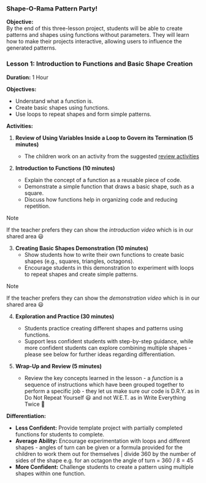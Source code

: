 ### **Shape-O-Rama Pattern Party!**

**Objective:**  
By the end of this three-lesson project, students will be able to create patterns and shapes using functions without parameters. They will learn how to make their projects interactive, allowing users to influence the generated patterns.

### **Lesson 1: Introduction to Functions and Basic Shape Creation**

**Duration:** 1 Hour

**Objectives:**  
- Understand what a function is.
- Create basic shapes using functions.
- Use loops to repeat shapes and form simple patterns.

**Activities:**

1. **Review of Using Variables Inside a Loop to Govern its Termination (5 minutes)**
   - The children work on an activity from the suggested [review activities]()

2. **Introduction to Functions (10 minutes)**
   - Explain the concept of a function as a reusable piece of code.
   - Demonstrate a simple function that draws a basic shape, such as a square.
   - Discuss how functions help in organizing code and reducing repetition.
>[!NOTE]
>If the teacher prefers they can show the *introduction video* which is in our shared area 😃

3. **Creating Basic Shapes Demonstration (10 minutes)**
   - Show students how to write their own functions to create basic shapes (e.g., squares, triangles, octagons).
   - Encourage students in this demonstration to experiment with loops to repeat shapes and create simple patterns.
>[!NOTE]
>If the teacher prefers they can show the *demonstration video* which is in our shared area 😃

4. **Exploration and Practice (30 minutes)**
   - Students practice creating different shapes and patterns using functions.
   - Support less confident students with step-by-step guidance, while more confident students can explore combining multiple shapes - please see below for further ideas regarding differentiation.

5. **Wrap-Up and Review (5 minutes)**
   - Review the key concepts learned in the lesson - a *function* is a sequence of instructions which have been grouped together to perform a specific job - they let us make sure our code is D.R.Y. as in Do Not Repeat Yourself 😃 and not W.E.T. as in Write Everything Twice 🤪

**Differentiation:**
- **Less Confident:** Provide template project with partially completed functions for students to complete.
- **Average Ability:** Encourage experimentation with loops and different shapes - angles of turn can be given or a formula provided for the children to work them out for themselves | divide 360 by the number of sides of the shape e.g. for an octagon the angle of turn = 360 / 8 = 45
- **More Confident:** Challenge students to create a pattern using multiple shapes within one function.
